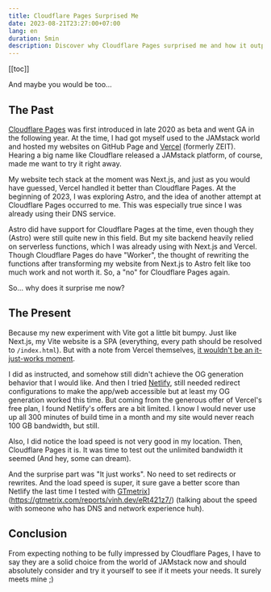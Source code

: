 ```yaml
---
title: Cloudflare Pages Surprised Me
date: 2023-08-21T23:27:00+07:00
lang: en
duration: 5min
description: Discover why Cloudflare Pages surprised me and how it outperformed other JAMstack platforms. Learn from my experience with Next.js, Astro, and Vite.
---
```


[[toc]]

And maybe you would be too...

## The Past

[<span i-simple-icons-cloudflarepages /> Cloudflare Pages](https://pages.cloudflare.com/) was first introduced in late 2020 as beta and went GA in the following year. At the time, I had got myself used to the JAMstack world and hosted my websites on GitHub Page and [<span i-simple-icons-vercel /> Vercel](https://vercel.com/) (formerly ZEIT). Hearing a big name like Cloudflare released a JAMstack platform, of course, made me want to try it right away.

My website tech stack at the moment was Next.js, and just as you would have guessed, Vercel handled it better than Cloudflare Pages. At the beginning of 2023, I was exploring Astro, and the idea of another attempt at Cloudflare Pages occurred to me. This was especially true since I was already using their DNS service.

Astro did have support for Cloudflare Pages at the time, even though they (Astro) were still quite new in this field. But my site backend heavily relied on serverless functions, which I was already using with Next.js and Vercel. Though Cloudflare Pages do have "Worker", the thought of rewriting the functions after transforming my website from Next.js to Astro felt like too much work and not worth it. So, a "no" for Cloudflare Pages again.

So... why does it surprise me now?

## The Present

Because my new experiment with Vite got a little bit bumpy. Just like Next.js, my Vite website is a SPA (everything, every path should be resolved to `/index.html`). But with a note from Vercel themselves, [it wouldn't be an it-just-works moment](https://vercel.com/docs/frameworks/vite#using-vite-to-make-spas).

I did as instructed, and somehow still didn't achieve the OG generation behavior that I would like. And then I tried [<span i-simple-icons-netlify /> Netlify](https://www.netlify.com), still needed redirect configurations to make the app/web accessible but at least my OG generation worked this time. But coming from the generous offer of Vercel's free plan, I found Netlify's offers are a bit limited. I know I would never use up all 300 minutes of build time in a month and my site would never reach 100 GB bandwidth, but still.

Also, I did notice the load speed is not very good in my location. Then, Cloudflare Pages it is. It was time to test out the unlimited bandwidth it seemed (And hey, some can dream).

And the surprise part was "It just works". No need to set redirects or rewrites. And the load speed is super, it sure gave a better score than Netlify the last time I tested with [GTmetrix](https://gtmetrix.com/reports/vinh.dev/eRt421z7/)](https://gtmetrix.com/reports/vinh.dev/eRt421z7/) (talking about the speed with someone who has DNS and network experience huh).

## Conclusion

From expecting nothing to be fully impressed by Cloudflare Pages, I have to say they are a solid choice from the world of JAMstack now and should absolutely consider and try it yourself to see if it meets your needs. It surely meets mine ;)
